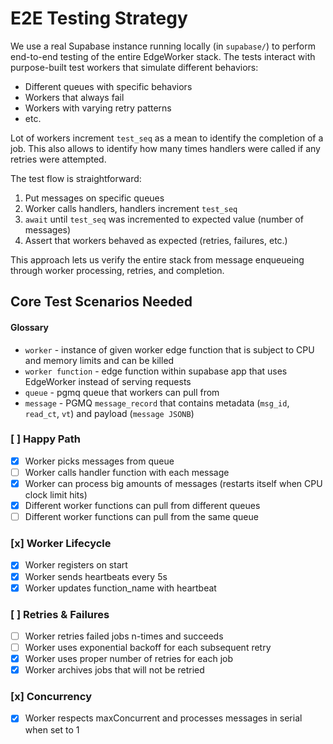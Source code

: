 # E2E Testing Strategy

We use a real Supabase instance running locally (in `supabase/`) to perform end-to-end testing of the entire EdgeWorker stack. The tests interact with purpose-built test workers that simulate different behaviors:

- Different queues with specific behaviors
- Workers that always fail
- Workers with varying retry patterns
- etc.

Lot of workers increment `test_seq` as a mean to identify the completion of a job.
This also allows to identify how many times handlers were called if any retries were attempted.

The test flow is straightforward:

1. Put messages on specific queues
2. Worker calls handlers, handlers increment `test_seq`
3. `await` until `test_seq` was incremented to expected value (number of messages)
4. Assert that workers behaved as expected (retries, failures, etc.)

This approach lets us verify the entire stack from message enqueueing through worker processing, retries, and completion.

## Core Test Scenarios Needed

#### Glossary

- `worker` - instance of given worker edge function that is subject to CPU and memory limits and can be killed
- `worker function` - edge function within supabase app that uses EdgeWorker instead of serving requests
- `queue` - pgmq queue that workers can pull from
- `message` - PGMQ `message_record` that contains metadata (`msg_id`, `read_ct`, `vt`) and payload (`message JSONB`)

### [ ] Happy Path

- [x] Worker picks messages from queue
- [ ] Worker calls handler function with each message
- [x] Worker can process big amounts of messages (restarts itself when CPU clock limit hits)
- [x] Different worker functions can pull from different queues
- [ ] Different worker functions can pull from the same queue

### [x] Worker Lifecycle

- [x] Worker registers on start
- [x] Worker sends heartbeats every 5s
- [x] Worker updates function_name with heartbeat

### [ ] Retries & Failures

- [ ] Worker retries failed jobs n-times and succeeds
- [ ] Worker uses exponential backoff for each subsequent retry
- [x] Worker uses proper number of retries for each job
- [x] Worker archives jobs that will not be retried

### [x] Concurrency

- [x] Worker respects maxConcurrent and processes messages in serial when set to 1
